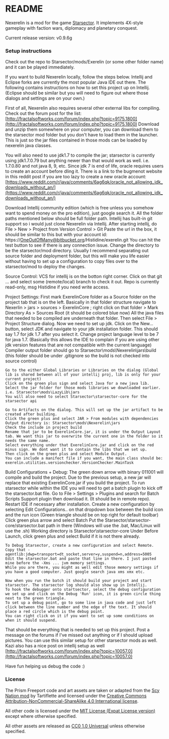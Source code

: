 # README #

Nexerelin is a mod for the game [Starsector](http://fractalsoftworks.com). It implements 4X-style gameplay with faction wars, diplomacy and planetary conquest.

Current release version: v0.9.6g

### Setup instructions ###
Check out the repo to Starsector/mods/Exerelin (or some other folder name) and it can be played immediately. 

If you want to build Nexerelin locally, follow the steps below.
Intellij and Eclipse forks are currently the most popular Java IDE out there.
The following contains instructions on how to set this project up on Intellij. (Eclipse should be similar but you will need to figure out where those dialogs and settings are on your own.)

First of all, Nexerelin also requires several other external libs for compiling. Check out the forum post for the list:
[http://fractalsoftworks.com/forum/index.php?topic=9175.1800](http://fractalsoftworks.com/forum/index.php?topic=9175.1800)
Download and unzip them somewhere on your computer, you can download them to the starsector mod folder but you don't have to load them in the launcher.
This is just so the jar files contained in those mods can be loaded by nexerelin java classes.

You will also need to use jdk1.7 to compile the jar; starsector is currently using jdk1.7.0.79 but anything newer than that would work as well. i.e. 1.7.0.80 and not java 8, 9, etc.
Since jdk 7 is end of life, oracle requires users to create an account before dling it.
There is a link to the bugmenot website in this reddit post if you are too lazy to create a new oracle account:
[https://www.reddit.com/r/java/comments/6ag6qk/oracle_not_allowing_jdk_downloads_without_an/](https://www.reddit.com/r/java/comments/6ag6qk/oracle_not_allowing_jdk_downloads_without_an/)

Download Intellij community edition (which is free unless you somehow want to spend money on the pro edition), just google search it.
All the folder paths mentioned below should be full folder path.
Intellij has built-in git support so i would just clone Nexerelin via Intellij.
    After starting intellij, do File > New > Project from Version Control > Git
    Paste the url in the box, it should be similar to this but with your account id: https://OneOutOfMany@bitbucket.org/Histidine/exerelin.git
    You can hit the test button to see if there is any connection issue.
    Change the directory to be the starsector/mod directory. Usually I recommend separating out source folder and deployment folder,
    but this will make you life easier without having to set up a configuration to copy files over to the starsector/mod to deploy the changes.

Source Control:
    VCS for intellij is on the botton right corner. Click on that git ... and select some (remote/local) branch to check it out.
    Repo is currently read-only, msg Histidine if you need write access.

Project Settings:
    First mark ExerelinCore folder as a Source folder on the project tab that is on the left.
    Basically in that folder structure navigate to Nexerlin > jars > sources > ExerelinCore ; right click on that folder > Mark Directory As > Sources Root (it should be colored blue now)
    All the java files that needed to be compiled are underneath that folder.
    Then select File > Project Structure dialog. Now we need to set up jdk.
    Click on the New... button, select JDK and navigate to your jdk installation folder. This should say 1.7 for jdk 1.7 after you select it.
    Change project language level to be 7 for java 1.7. (Basically this allows the IDE to complain if you are using other jdk version features that are not compatible with the current language)
    Compiler output folder should go to Starsector\mods\Nexerelin\jars\build (this folder should be under .gitignore so the build is not checked into source control)

    Go to the either Global Libraries or Libraries on the dialog (Global lib is shared between all of your intellij proj, lib is only for your current project)
    Click on the green plus sign and select Java for a new java lib.
    Select the jar folder for those mods libraries we downloaded earlier. i.e. Starsector\mods\LazyLib\jars
    You will also need to select Starsector\starsector-core for the starsector api

    Go to Artifacts on the dialog. This will set up the jar artifact to be created after building.
    Click the green plus and select JAR > From modules with dependencies
    Output directory is: Starsector\mods\Nexerelin\jars
    Check the include in project build
    Rename that jar to be ExerelinCore.jar, it is under the Output Layout tab. We want this jar to overwrite the current one in the folder so it needs the same name.
    Select everything under that ExerelinCore.jar and click on the red minus sign. We dont want it to contain the libs that we set up.
    Then click on the green plus and select Module Output.
    You can include a manifect file if you want, the main class should be: exerelin.utilities.versionchecker.VersionChecker.MainTask

Build Configurations + Debug:
    The green down arrow with binary 011001 will compile and build the project. Due to the previous setup, a new jar will replace that existing ExerelinCore.jar if you build the project.
    To run starsector while within the IDE you will need to get a batch plugin to kick off the starsector.bat file.
    Go to File > Settings > Plugins and search for Batch Scripts Support plugin then download it. (It should be in remote repo). Restart IDE if necessary after installation.
    Create a new configuration by selecting Edit Configurations.. on that dropdown box between the build icon and the run icon (Green triangle should be on top right for default toolbar)
    Click green plus arrow and select Batch
    Put the Starsector/starsector-core/starsector.bat path in there (Windows will use the .bat, Mac/Linux will use the .sh)
    Working directory is Starsector\starsector-core
    Under Before Launch, click green plus and select Build if it is not there already.

    To Debug Starsector, create a new configuration and select Remote. Copy that -agentlib:jdwp=transport=dt_socket,server=y,suspend=n,address=5005
    Edit the starsector.bat and paste that line in there. I just pasted mine before the -Xms ... jvm memory settings.
    While you are there, you might as well edit those memory settings if you have a good computer. Just google search java xms xmx etc.

    Now when you run the batch it should build your project and start starsector. The starsector log should also show up in Intellij.
    To hook the debugger onto startsector, select the debug configuration we set up and click on the Debug 'Run' icon, it is green circle thing next to the green triangle.
    To set up a debug point, go to some line in java code and just left click between the line number and the edge of the text. It should place a red circle which is the debug point.
    You can right click on it if you want to set up some conditions on when it should suspend.

That should be everything that is needed to set up this project. Post a message on the forums if I've missed out anything or if I should upload pictures.
You can use this similar setup for other starsector mods as well.
Kazi also has a nice post on intellij setup as well [http://fractalsoftworks.com/forum/index.php?topic=10057.0](http://fractalsoftworks.com/forum/index.php?topic=10057.0)

Have fun helping us debug the code :)

### License ###
The Prism Freeport code and art assets are taken or adapted from the [Scy Nation mod](http://fractalsoftworks.com/forum/index.php?topic=8010.0) by Tartiflette and licensed under the [Creative Commons Attribution-NonCommercial-ShareAlike 4.0 International license](https://creativecommons.org/licenses/by-nc-sa/4.0/).

All other code is licensed under the [MIT License (Expat License version)](https://opensource.org/licenses/MIT) except where otherwise specified.

All other assets are released as [CC0 1.0 Universal](https://creativecommons.org/publicdomain/zero/1.0/) unless otherwise specified.
